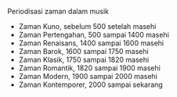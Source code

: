 Periodisasi zaman dalam musik
- Zaman Kuno, sebelum 500 setelah masehi
- Zaman Pertengahan, 500 sampai 1400 masehi
- Zaman Renaisans, 1400 sampai 1600 masehi
- Zaman Barok, 1600 sampai 1750 masehi
- Zaman Klasik, 1750 sampai 1820 masehi
- Zaman Romantik, 1820 sampai 1900 masehi
- Zaman Modern, 1900 sampai 2000 masehi
- Zaman Kontemporer, 2000 sampai sekarang
